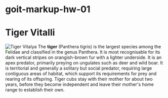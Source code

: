 # goit-markup-hw-01
# Tiger Vitalli
![Tiger Vitalya](https://www.google.com/url?sa=i&source=images&cd=&ved=2ahUKEwjQzYuE5qXmAhUwmIsKHWyMCZYQjRx6BAgBEAQ&url=https%3A%2F%2Feinfon.com%2Fnationalsymbols%2Fnational-animal-of-india%2F&psig=AOvVaw2gCXlS1mAqV06Kogfe_clO&ust=1575885743764230)
The **tiger** (Panthera tigris) is the largest species among the Felidae and classified in the genus Panthera. It is most recognisable for its dark vertical stripes on orangish-brown fur with a lighter underside. It is an apex predator, primarily preying on ungulates such as deer and wild boar. It is territorial and generally a solitary but social predator, requiring large contiguous areas of habitat, which support its requirements for prey and rearing of its offspring. Tiger cubs stay with their mother for about two years, before they become independent and leave their mother's home range to establish their own.

